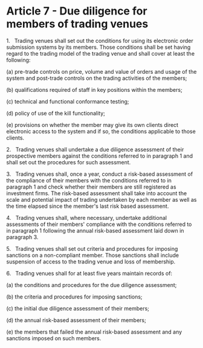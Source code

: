 # Article 7 - Due diligence for members of trading venues


1.   Trading venues shall set out the conditions for using its electronic order submission systems by its members. Those conditions shall be set having regard to the trading model of the trading venue and shall cover at least the following:

(a) pre-trade controls on price, volume and value of orders and usage of the system and post-trade controls on the trading activities of the members;

(b) qualifications required of staff in key positions within the members;

(c) technical and functional conformance testing;

(d) policy of use of the kill functionality;

(e) provisions on whether the member may give its own clients direct electronic access to the system and if so, the conditions applicable to those clients.

2.   Trading venues shall undertake a due diligence assessment of their prospective members against the conditions referred to in paragraph 1 and shall set out the procedures for such assessment.

3.   Trading venues shall, once a year, conduct a risk-based assessment of the compliance of their members with the conditions referred to in paragraph 1 and check whether their members are still registered as investment firms. The risk-based assessment shall take into account the scale and potential impact of trading undertaken by each member as well as the time elapsed since the member's last risk based assessment.

4.   Trading venues shall, where necessary, undertake additional assessments of their members' compliance with the conditions referred to in paragraph 1 following the annual risk-based assessment laid down in paragraph 3.

5.   Trading venues shall set out criteria and procedures for imposing sanctions on a non-compliant member. Those sanctions shall include suspension of access to the trading venue and loss of membership.

6.   Trading venues shall for at least five years maintain records of:

(a) the conditions and procedures for the due diligence assessment;

(b) the criteria and procedures for imposing sanctions;

(c) the initial due diligence assessment of their members;

(d) the annual risk-based assessment of their members;

(e) the members that failed the annual risk-based assessment and any sanctions imposed on such members.

